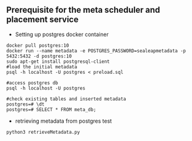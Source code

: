 ## Prerequisite for the meta scheduler and placement service

* Setting up postgres docker container
~~~~
docker pull postgres:10
docker run --name metadata -e POSTGRES_PASSWORD=sealeapmetadata -p 5432:5432 -d postgres:10
sudo apt-get install postgresql-client
#load the initial metadata
psql -h localhost -U postgres < preload.sql 

#access postgres db 
psql -h localhost -U postgres

#check existing tables and inserted metadata
postgres=# \dt
postgres=# SELECT * FROM meta_db;
~~~~
* retrieving metadata from postgres test
~~~~
python3 retrieveMetadata.py
~~~~

